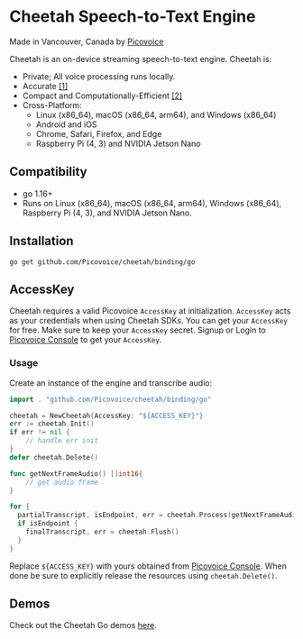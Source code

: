 # Cheetah Speech-to-Text Engine

Made in Vancouver, Canada by [Picovoice](https://picovoice.ai)

Cheetah is an on-device streaming speech-to-text engine. Cheetah is:

- Private; All voice processing runs locally.
- Accurate [[1]](https://picovoice.ai/docs/benchmark/stt/#results)
- Compact and Computationally-Efficient [[2]](https://github.com/Picovoice/speech-to-text-benchmark#rtf)
- Cross-Platform:
  - Linux (x86_64), macOS (x86_64, arm64), and Windows (x86_64)
  - Android and iOS
  - Chrome, Safari, Firefox, and Edge
  - Raspberry Pi (4, 3) and NVIDIA Jetson Nano

## Compatibility

- go 1.16+
- Runs on Linux (x86_64), macOS (x86_64, arm64), Windows (x86_64), Raspberry Pi (4, 3), and NVIDIA Jetson Nano.

## Installation

```console
go get github.com/Picovoice/cheetah/binding/go
```

## AccessKey

Cheetah requires a valid Picovoice `AccessKey` at initialization. `AccessKey` acts as your credentials when using Cheetah SDKs.
You can get your `AccessKey` for free. Make sure to keep your `AccessKey` secret.
Signup or Login to [Picovoice Console](https://console.picovoice.ai/) to get your `AccessKey`.

### Usage

Create an instance of the engine and transcribe audio:

```go
import . "github.com/Picovoice/cheetah/binding/go"

cheetah = NewCheetah{AccessKey: "${ACCESS_KEY}"}
err := cheetah.Init()
if err != nil {
    // handle err init
}
defer cheetah.Delete()

func getNextFrameAudio() []int16{
    // get audio frame
}

for {
  partialTranscript, isEndpoint, err = cheetah.Process(getNextFrameAudio())
  if isEndpoint {
    finalTranscript, err = cheetah.Flush()
  }
}
```

Replace `${ACCESS_KEY}` with yours obtained from [Picovoice Console]((https://console.picovoice.ai/)). When done be sure
to explicitly release the resources using `cheetah.Delete()`.

## Demos

Check out the Cheetah Go demos [here](https://github.com/Picovoice/cheetah/tree/master/demo/go).
